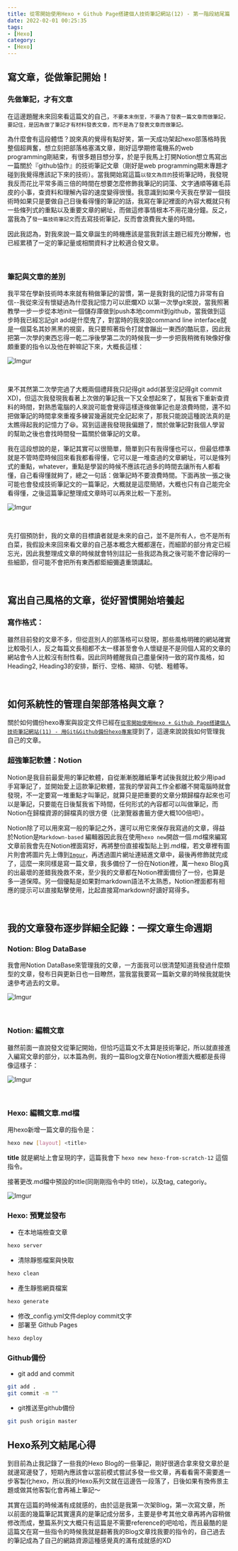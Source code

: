 ```yaml
---
title: 從零開始使用Hexo + Github Page搭建個人技術筆記網站(12) - 第一階段結尾篇:從管理到發布，如何規劃與管理一篇文章？
date: 2022-02-01 00:25:35
tags:
- [Hexo]
category:
- [Hexo]
---
```


## **寫文章，從做筆記開始！**

### **先做筆記，才有文章**

在這邊題醒未來回來看這篇文的自己，`不要本末倒至，不要為了發表一篇文章而做筆記，要記住，是因為做了筆記才有材料發表文章，而不是為了發表文章而做筆記。`
<!-- more -->
為什麼會有這段體悟？說來真的覺得有點好笑，第一天成功架起hexo部落格時我整個超興奮，想立刻把部落格塞滿文章，剛好這學期修電機系的web programming剛結束，有很多題目想分享，於是乎我馬上打開Notion想立馬寫出一篇關於『github協作』的技術筆記文章（剛好是web programming期末專題才碰到我覺得應該記下來的技術）。當我開始寫這篇`以發文為目的`技術筆記時，我發現我反而花比平常多兩三倍的時間在想要怎麼修飾我筆記的詞藻、文字通順等雞毛蒜皮的小事，查資料和理解內容的速度變得很慢。我意識到如果今天我在學習一個技術時如果只是要做自己日後看得懂的筆記的話，我寫在筆記裡面的內容大概就只有一些條列式的重點以及重要文章的網址，而做這修事情根本不用花幾分鐘。反之，當我為了`發一篇技術筆記文`而去寫技術筆記，反而會浪費我大量的時間。

因此我認為，對我來說一篇文章誕生的時機應該是當我對該主題已經充分瞭解，也已經累積了一定的筆記量或相關資料才比較適合發文章。

<br/>

### **筆記與文章的差別**

我平常在學新技術時本來就有稍做筆記的習慣，第一是我對我的記憶力非常有自信--我從來沒有懷疑過為什麼我記憶力可以麽爛XD 以第一次學git來說，當我照著教學一步一步從本地init一個儲存庫做到push本地commit到github，當我做到這步時我已經忘記git add是什麼鬼了，對當時的我來說command line interface就是一個莫名其妙黑黑的視窗，我只要照著指令打就會蹦出一東西的酷玩意，因此我把第一次學的東西忘得一乾二凈後學第二次的時候我一步一步把我稍微有映像好像頗重要的指令以及他在幹嘛記下來，大概長這樣：

![Imgur](https://i.imgur.com/LQvH2Tv.png)

<br/>

果不其然第二次學完過了大概兩個禮拜我只記得git add(甚至沒記得git commit XD)，但這次我發現我看著上次做的筆記我一下又全想起來了，幫我省下重新查資料的時間，對熟悉電腦的人來說可能會覺得這樣逐條做筆記也是浪費時間，還不如把做筆記的時間拿來重複多練習幾遍就完全記起來了，那我只能說這種說法真的是太瞧得起我的記憶力了😆。寫到這邊我發現我偏題了，關於做筆記對我個人學習的幫助之後也會找時間發一篇關於做筆記的文章。

我在這段想說的是，筆記其實可以很簡單，簡單到只有我得懂也可以，但最低標準就是不管時麼時候回來看我都看得懂，它可以是一堆查過的文章網址，可以是條列式的重點，whatever，重點是學習的時候不應該花過多的時間去讓所有人都看懂，自己看得懂就夠了，總之一句話：做筆記時不要浪費時間。下面再放一張之後可能也會發成技術筆記文的一篇筆記，大概就是這麼簡陋，大概也只有自己能完全看得懂，之後這篇筆記整理成文章時可以再來比較一下差別。

![Imgur](https://i.imgur.com/JckcFDH.png)

<br/>

先打個預防針，我的文章的目標讀者就是未來的自己，並不是所有人，也不是所有白菜，我假設未來回來看文章的自己基本概念大概都還在，而細節的部分肯定已經忘光，因此我整理成文章的時候就會特別註記一些我認為我之後可能不會記得的一些細節，但可能不會把所有東西都鉅細彌遺重頭講起。

<br/>

## **寫出自己風格的文章，從好習慣開始培養起**

### **寫作格式：**

雖然目前發的文章不多，但從逛別人的部落格可以發現，那些風格明確的網站確實比較吸引人，反之每篇文長相都不太一樣甚至會令人懷疑是不是同個人寫的文章的網站會令人比較沒有耐性看。因此同時體醒我自己盡量保持一致的寫作風格，如Heading2, Heading3的安排，斷行、空格、縮排、句號、粗體等。

<br/>

## **如何系統性的管理自架部落格與文章？**

關於如何備份hexo專案與設定文件已經在[`從零開始使用Hexo + Github Page搭建個人技術筆記網站(11) - 用Git&Github備份hexo專案`](https://bosh-kuo.github.io/Bosh-Hexo-Blog/hexo-from-scratch-11/)提到了，這邊來說說我如何管理我自己的文章。

### **超強筆記軟體：Notion**

Notion是我目前最愛用的筆記軟體，自從漸漸脫離紙筆考試後我就比較少用ipad手寫筆記了，並開始愛上這款筆記軟體，當我的學習與工作全都離不開電腦時就會發現，不一定要寫一堆重點才叫筆記，就算只是把重要的文章分類歸檔存起來也可以是筆記，只要能在日後幫我省下時間，任何形式的內容都可以叫做筆記，而Notion在歸檔資源的歸檔真的很方便（比瀏覽器書籤方便大概100倍吧）。

Notion除了可以用來寫一般的筆記之外，還可以用它來保存我寫過的文章，得益於Notion是`Markdown-based` 編輯器因此我在使用`hexo new`開啟一個.md檔來編寫文章前我會先在Notion裡面寫好，再將整份直接複製貼上到.md檔，若文章裡有圖片則會將圖片先上傳到[`Imgur`](https://imgur.com/)，再透過圖片網址連結進文章中，最後再修飾就完成了，這麼一來同樣是寫一篇文章，我多備份了一份在Notion裡，萬一hexo Blog真的出最壞的差錯我挽救不來，至少我的文章都在Notion裡面備份了一份，也算是多一道保障。另一個優點是如果對markdown語法不太熟悉，Notion裡面都有相應的提示可以直接點擊使用，比起直接寫markdown好讀好寫得多。

<br/>

## **我的文章發布逐步詳細全記錄：一探文章生命週期**

### **Notion: Blog DataBase**

我會用Notion DataBase來管理我的文章，一方面我可以很清楚知道我發過什麼類型的文章，發布日與更新日也一目瞭然，當我當我要寫一篇新文章的時候我就能快速參考過去的文章。

![Imgur](https://i.imgur.com/9SXVLVx.png)

<br/>

### **Notion: 編輯文章**

雖然前面一直說發文從筆記開始，但恰巧這篇文不太算是技術筆記，所以就直接進入編寫文章的部分，以本篇為例，我的一篇Blog文章在Notion裡面大概都是長得像這樣子：

![Imgur](https://i.imgur.com/FkVUspE.png)

<br/>

### **Hexo: 編輯文章.md檔**

用hexo新增一篇文章的指令是：

```bash
hexo new [layout] <title>
```

**title** 就是網址上會呈現的字，這篇我會下 `hexo new hexo-from-scratch-12` 這個指令。

接著更改.md檔中預設的title(同剛剛指令中的 title)，以及tag, categoriy。

![Imgur](https://i.imgur.com/NJ6fW2J.png)

### **Hexo: 預覽並發布**

- 在本地端檢查文章

```bash
hexo server
```

- 清除靜態檔案與快取

```bash
hexo clean
```

- 產生靜態網頁檔案

```bash
hexo generate
```

- 修改_config.yml文件deploy commit文字
- 部署至 Github Pages

```bash
hexo deploy
```

### **Github備份**

- git add and commit

```bash
git add .
git commit -m ""
```

- git推送至github備份

```bash
git push origin master
```

## Hexo系列文結尾心得

到目前為止我記錄了一些我的Hexo Blog的一些筆記，剛好很適合拿來發文章於是就邊寫邊發了，短期內應該會以當前模式嘗試多發一些文章，再看看需不需要進一步客製化hexo，所以我的Hexo系列文就在這邊告一段落了，日後如果有換佈景主題或做其他客製化會再補上筆記～

其實在這篇的時候滿有成就感的，由於這是我第一次架Blog，第一次寫文章，所以前面的幾篇筆記其實還真的是筆記成分居多，主要是參考其他文章再將內容稍做修改而成，整篇系列文大概只有這篇是不需要reference的吧哈哈，而且最酷的是這篇文在寫一些指令的時候我就是翻著我的Blog文章找我要的指令的，自己過去的筆記成為了自己的網路資源這種感覺真的滿有成就感的XD